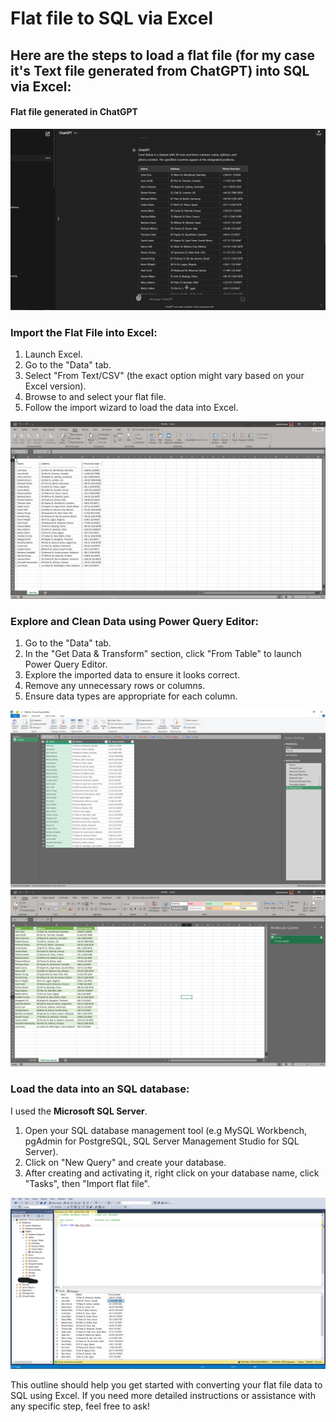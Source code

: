# Flat file to SQL via Excel

## Here are the steps to load a flat file (for my case it's Text file generated from ChatGPT) into SQL via Excel:
#### Flat file generated in ChatGPT
![Flat file](images/flat_file.png)

### Import the Flat File into Excel:

1. Launch Excel.
2. Go to the "Data" tab.
3. Select "From Text/CSV" (the exact option might vary based on your Excel version).
4. Browse to and select your flat file.
5. Follow the import wizard to load the data into Excel.

![imported file](images/import.png)
   
### Explore and Clean Data using Power Query Editor:

1. Go to the "Data" tab.
2. In the "Get Data & Transform" section, click "From Table" to launch Power Query Editor.
3. Explore the imported data to ensure it looks correct.
4. Remove any unnecessary rows or columns.
5. Ensure data types are appropriate for each column.

![power query](images/power_query.png)
![Transformed file](images/transformed.png)
   
### Load the data into an SQL database:
I used the **Microsoft SQL Server**.

1. Open your SQL database management tool (e.g MySQL Workbench, pgAdmin for PostgreSQL, SQL Server Management Studio for SQL Server). 
2. Click on "New Query" and create your database.
3. After creating and activating it, right click on your database name, click "Tasks", then "Import flat file".

![SQL Outcome](images/SQL.png)

This outline should help you get started with converting your flat file data to SQL using Excel. If you need more detailed instructions or assistance with any specific step, feel free to ask!
